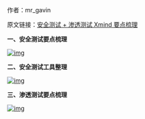 作者：mr_gavin

原文链接：[安全测试 + 渗透测试 Xmind 要点梳理](https://testerhome.com/topics/11216?hmsr=toutiao.io&utm_medium=toutiao.io&utm_source=toutiao.io)

 

**一、安全测试要点梳理** 

[![img](https://testerhome.com/uploads/photo/2017/3704bc9b-ed32-4a88-917a-3fcf802db6c7.jpg!large)](https://testerhome.com/uploads/photo/2017/3704bc9b-ed32-4a88-917a-3fcf802db6c7.jpg!large)

 

**二、安全测试工具整理**

[![img](https://testerhome.com/uploads/photo/2017/ed2222d2-4d2e-4e4d-b7bc-ef8177797a46.jpg!large)](https://testerhome.com/uploads/photo/2017/ed2222d2-4d2e-4e4d-b7bc-ef8177797a46.jpg!large)

 

**三、渗透测试要点梳理** 

[![img](https://testerhome.com/uploads/photo/2017/746dc0cc-b8aa-4ff5-8c0e-f6bb855a981b.jpg!large)](https://testerhome.com/uploads/photo/2017/746dc0cc-b8aa-4ff5-8c0e-f6bb855a981b.jpg!large)

 